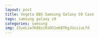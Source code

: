 ```yaml
---
layout: post
title: Vegeta DBS Samsung Galaxy S9 Case
tags: samsung galaxy s9
categories: samsung
img: 15yeLiw7K88ziRzD51eK8TKgJUsiiuLfd
---
```

